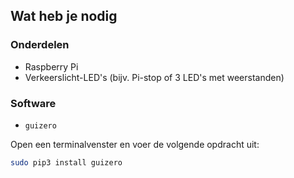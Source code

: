 ## Wat heb je nodig

### Onderdelen

- Raspberry Pi
- Verkeerslicht-LED's (bijv. Pi-stop of 3 LED's met weerstanden)

### Software

- `guizero`

Open een terminalvenster en voer de volgende opdracht uit:

```bash
sudo pip3 install guizero
```